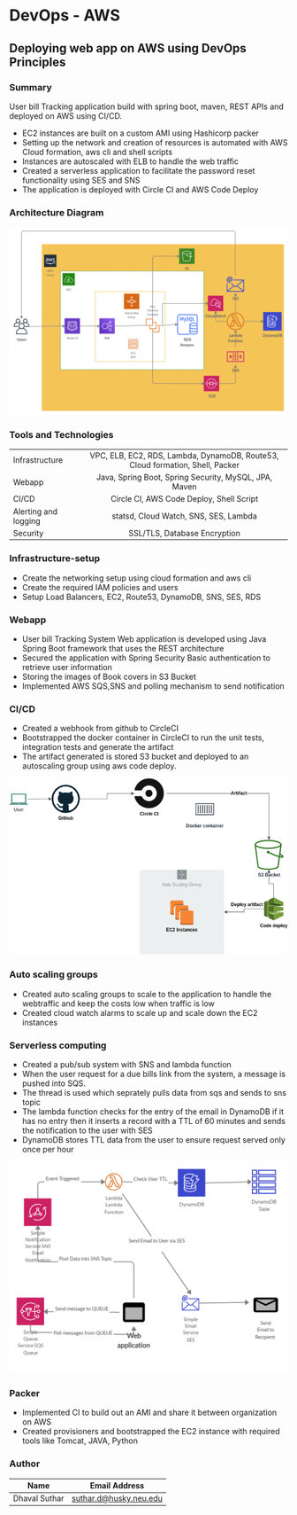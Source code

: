 # DevOps - AWS

## Deploying web app on AWS using DevOps Principles

### Summary

User bill Tracking application build with spring boot, maven, REST APIs and deployed on AWS using CI/CD.

* EC2 instances are built on a custom AMI using Hashicorp packer
* Setting up the network and creation of resources is automated with AWS Cloud formation, aws cli and shell scripts
* Instances are autoscaled with ELB to handle the web traffic
* Created a serverless application to facilitate the password reset functionality using SES and SNS
* The application is deployed with Circle CI and AWS Code Deploy

### Architecture Diagram
 
![alt text](./templates/AWS_Architecture.png)

### Tools and Technologies

|                      |               |   
| -------------        |:-------------:| 
| Infrastructure       | VPC, ELB, EC2, RDS, Lambda, DynamoDB, Route53, Cloud formation, Shell, Packer |
| Webapp               | 	Java, Spring Boot, Spring Security, MySQL,  JPA, Maven |  
| CI/CD                | Circle CI, AWS Code Deploy, Shell Script      |  
| Alerting and logging | statsd, Cloud Watch, SNS, SES, Lambda |
| Security             | SSL/TLS, Database Encryption      |


### Infrastructure-setup
* Create the networking setup using cloud formation and aws cli
* Create the required IAM policies and users
* Setup Load Balancers, EC2, Route53, DynamoDB, SNS, SES, RDS

### Webapp
* User bill Tracking System Web application is developed using Java Spring Boot framework that uses the REST architecture
* Secured the application with Spring Security Basic authentication to retrieve user information
* Storing the images of Book covers in S3 Bucket
* Implemented AWS SQS,SNS and polling mechanism to send notification

### CI/CD
* Created a webhook from github to CircleCI
* Bootstrapped the docker container in CircleCI to run the unit tests, integration tests and generate the artifact
* The artifact generated is stored S3 bucket and deployed to an autoscaling group using aws code deploy.

![alt text](./templates/ci-cd.png)

### Auto scaling groups
* Created auto scaling groups to scale to the application to handle the webtraffic and keep the costs low when traffic is low
* Created cloud watch alarms to scale up and scale down the EC2 instances

### Serverless computing
* Created a pub/sub system with SNS and lambda function
* When the user request for a due bills link from the system, a message is pushed into SQS.
* The thread is used which seprately pulls data from sqs and sends to sns topic
* The lambda function checks for the entry of the email in DynamoDB if it has no entry then it inserts a record with a TTL of 60 minutes and sends the notification to the user with SES
* DynamoDB stores TTL data from the user to ensure request served only once per hour

![alt text](./templates/Lambda.png)

### Packer
* Implemented CI to build out an AMI and share it between organization on AWS
* Created provisioners and bootstrapped the EC2 instance with required tools like Tomcat, JAVA, Python

### Author

|  Name                   | Email Address               |   
| -------------        |:-------------:| 
| Dhaval Suthar       | suthar.d@husky.neu.edu |
